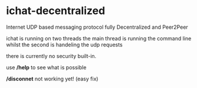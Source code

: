 # ichat-decentralized
Internet UDP based messaging protocol fully Decentralized and Peer2Peer

ichat is running on two threads
the main thread is running the command line whilst the second is handeling the udp requests

there is currently no security built-in.

use **/help** to see what is possible

**/disconnet** not working yet! (easy fix)
